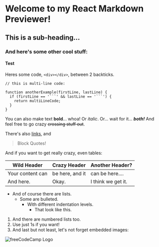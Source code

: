 # Welcome to my React Markdown Previewer!

## This is a sub-heading...
### And here's some other cool stuff:
#### Test

Heres some code, `<div></div>`, between 2 backticks.

```
// this is multi-line code:

function anotherExample(firstLine, lastLine) {
  if (firstLine == '```' && lastLine == '```') {
    return multiLineCode;
  }
}
```

You can also make text **bold**... whoa!
Or _italic_.
Or... wait for it... **_both!_**
And feel free to go crazy ~~crossing stuff out~~.

There's also [links](https://www.freecodecamp.org), and
> Block Quotes!

And if you want to get really crazy, even tables:

Wild Header | Crazy Header | Another Header?
------------ | ------------- | -------------
Your content can | be here, and it | can be here....
And here. | Okay. | I think we get it.

- And of course there are lists.
  - Some are bulleted.
     - With different indentation levels.
        - That look like this.


1. And there are numbered lists too.
1. Use just 1s if you want!
1. And last but not least, let's not forget embedded images:

![freeCodeCamp Logo](https://cdn.ourcodeworld.com/public-media/articles/articleocw-598d8b864f7a9.png)
